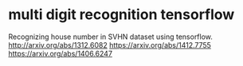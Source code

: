 # multi digit recognition tensorflow
Recognizing house number in SVHN dataset using tensorflow. 
http://arxiv.org/abs/1312.6082
https://arxiv.org/abs/1412.7755
https://arxiv.org/abs/1406.6247

